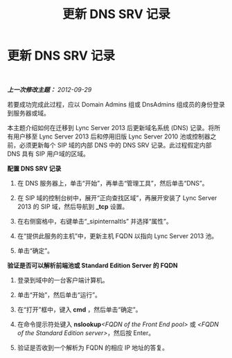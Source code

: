 ﻿---
title: 更新 DNS SRV 记录
TOCTitle: 更新 DNS SRV 记录
ms:assetid: 9542b91a-108c-4980-89ec-634905cbbf26
ms:mtpsurl: https://technet.microsoft.com/zh-cn/library/JJ688139(v=OCS.15)
ms:contentKeyID: 49888521
ms.date: 05/19/2016
mtps_version: v=OCS.15
ms.translationtype: HT
---

# 更新 DNS SRV 记录

 

_**上一次修改主题：** 2012-09-29_

若要成功完成此过程，应以 Domain Admins 组或 DnsAdmins 组成员的身份登录到服务器或域。

本主题介绍如何在迁移到 Lync Server 2013 后更新域名系统 (DNS) 记录。将所有用户移至 Lync Server 2013 后和停用旧版 Lync Server 2010 池或控制器之前，必须更新每个 SIP 域的内部 DNS 中的 DNS SRV 记录。此过程假定内部 DNS 具有 SIP 用户域的区域。

**配置 DNS SRV 记录**

1.  在 DNS 服务器上，单击“开始”，再单击“管理工具”，然后单击“DNS”。

2.  在 SIP 域的控制台树中，展开“正向查找区域”，再展开安装了 Lync Server 2013 的 SIP 域，然后导航到 **\_tcp** 设置。

3.  在右侧窗格中，右键单击“\_sipinternaltls” 并选择“属性”。

4.  在“提供此服务的主机”中，更新主机 FQDN 以指向 Lync Server 2013 池。

5.  单击“确定”。

**验证是否可以解析前端池或 Standard Edition Server 的 FQDN**

1.  登录到域中的一台客户端计算机。

2.  单击“开始”，然后单击“运行”。

3.  在“打开”框中，键入 **cmd** ，然后单击“确定”。

4.  在命令提示符处键入 **nslookup**<span></span>*\<FQDN of the Front End pool\>* 或 *\<FQDN of the Standard Edition server\>*，然后按 Enter。

5.  验证是否收到一个解析为 FQDN 的相应 IP 地址的答复。

